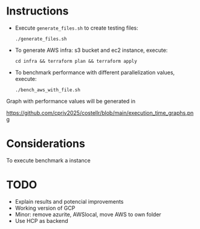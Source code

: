 
# Instructions
* Execute `generate_files.sh` to create testing files:

  `./generate_files.sh`

* To generate AWS infra: s3 bucket and ec2 instance, execute:

  `cd infra && terraform plan && terraform apply`

* To benchmark performance with different parallelization values, execute:

   `./bench_aws_with_file.sh`

Graph with performance values will be generated in

 https://github.com/cpriv2025/costellr/blob/main/execution_time_graphs.png

# Considerations
To execute benchmark a instance 

# TODO  
* Explain results and potencial improvements
* Working version of GCP
* Minor: remove azurite, AWSlocal, move AWS to own folder
* Use HCP as backend

